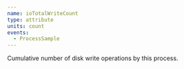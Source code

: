 ```yaml
---
name: ioTotalWriteCount
type: attribute
units: count
events:
  - ProcessSample
---
```


Cumulative number of disk write operations by this process.
